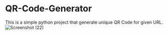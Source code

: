 # QR-Code-Generator
This is a simple python project that generate unique QR Code for given URL.
![Screenshot (22)](https://user-images.githubusercontent.com/86140822/191415490-e756fe04-0a55-4bd3-a738-55fb8ea90b7d.png)
